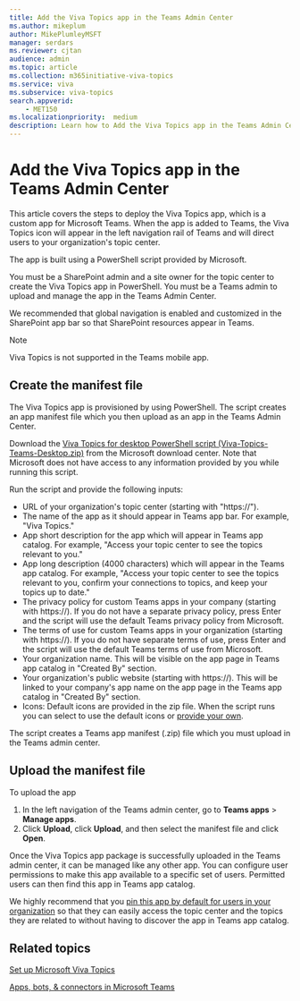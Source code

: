 ```yaml
---
title: Add the Viva Topics app in the Teams Admin Center
ms.author: mikeplum
author: MikePlumleyMSFT
manager: serdars
ms.reviewer: cjtan
audience: admin
ms.topic: article
ms.collection: m365initiative-viva-topics
ms.service: viva 
ms.subservice: viva-topics 
search.appverid:
    - MET150  
ms.localizationpriority:  medium
description: Learn how to Add the Viva Topics app in the Teams Admin Center.
---
```


# Add the Viva Topics app in the Teams Admin Center

This article covers the steps to deploy the Viva Topics app, which is a custom app for Microsoft Teams. When the app is added to Teams, the Viva Topics icon will appear in the left navigation rail of Teams and will direct users to your organization's topic center.

The app is built using a PowerShell script provided by Microsoft.

You must be a SharePoint admin and a site owner for the topic center to create the Viva Topics app in PowerShell. You must be a Teams admin to upload and manage the app in the Teams Admin Center.

We recommended that global navigation is enabled and customized in the SharePoint app bar so that SharePoint resources appear in Teams.

> [!NOTE]
> Viva Topics is not supported in the Teams mobile app.

## Create the manifest file

The Viva Topics app is provisioned by using PowerShell. The script creates an app manifest file which you then upload as an app in the Teams Admin Center. 

Download the [Viva Topics for desktop PowerShell script (Viva-Topics-Teams-Desktop.zip)](https://www.microsoft.com/download/details.aspx?id=103906) from the Microsoft download center. Note that Microsoft does not have access to any information provided by you while running this script.

Run the script and provide the following inputs:

- URL of your organization's topic center (starting with "https://"). 
- The name of the app as it should appear in Teams app bar. For example, "Viva Topics."
- App short description for the app which will appear in Teams app catalog. For example, "Access your topic center to see the topics relevant to you."
- App long description (4000 characters) which will appear in the Teams app catalog. For example, "Access your topic center to see the topics relevant to you, confirm your connections to topics, and keep your topics up to date."
- The privacy policy for custom Teams apps in your company (starting with https://). If you do not have a separate privacy policy, press Enter and the script will use the default Teams privacy policy from Microsoft.
- The terms of use for custom Teams apps in your organization (starting with https://). If you do not have separate terms of use, press Enter and the script will use the default Teams terms of use from Microsoft.
- Your organization name. This will be visible on the app page in Teams app catalog in "Created By" section.
- Your organization's public website (starting with https://). This will be linked to your company's app name on the app page in the Teams app catalog in "Created By" section.
- Icons: Default icons are provided in the zip file. When the script runs you can select to use the default icons or [provide your own](/microsoftteams/platform/concepts/build-and-test/apps-package#app-icons).

The script creates a Teams app manifest (.zip) file which you must upload in the Teams admin center.

## Upload the manifest file

To upload the app
1. In the left navigation of the Teams admin center, go to **Teams apps** > **Manage apps**.
2. Click **Upload**, click **Upload**, and then select the manifest file and click **Open**.

Once the Viva Topics app package is successfully uploaded in the Teams admin center, it can be managed like any other app. You can configure user permissions to make this app available to a specific set of users. Permitted users can then find this app in Teams app catalog.

We highly recommend that you [pin this app by default for users in your organization](/microsoftteams/teams-app-setup-policies#pin-apps) so that they can easily access the topic center and the topics they are related to without having to discover the app in Teams app catalog.

## Related topics

[Set up Microsoft Viva Topics](/viva/topics/set-up-topic-experiences)

[Apps, bots, & connectors in Microsoft Teams](/microsoftteams/deploy-apps-microsoft-teams-landing-page)

